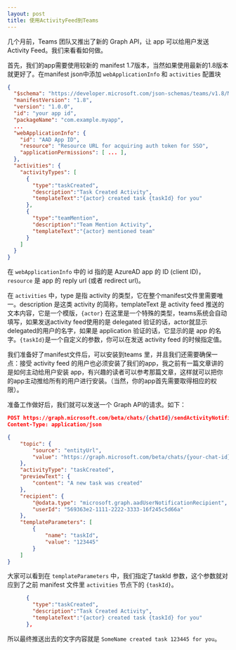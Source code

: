 ```yaml
---
layout: post
title: 使用ActivityFeed到Teams
---
```


几个月前，Teams 团队又推出了新的 Graph API，让 app 可以给用户发送 Activity Feed。我们来看看如何做。

首先，我们的app需要使用较新的 manifest 1.7版本，当然如果使用最新的1.8版本就更好了。在manifest json中添加 `webApplicationInfo` 和 `activities` 配置块

```json
{
  "$schema": "https://developer.microsoft.com/json-schemas/teams/v1.8/MicrosoftTeams.schema.json",
  "manifestVersion": "1.8",
  "version": "1.0.0",
  "id": "your app id",
  "packageName": "com.example.myapp",
  ...
  "webApplicationInfo": {
    "id": "AAD App ID",
    "resource": "Resource URL for acquiring auth token for SSO",
    "applicationPermissions": [ ... ],
  },
  "activities": {
    "activityTypes": [
      {
        "type":"taskCreated",
        "description":"Task Created Activity",
        "templateText":"{actor} created task {taskId} for you"
      },
      {
        "type":"teamMention",
        "description":"Team Mention Activity",
        "templateText":"{actor} mentioned team"
      }
    ]
  }
}
```

在 `webApplicationInfo` 中的 id 指的是 AzureAD app 的 ID (client ID)，`resource` 是 app 的 reply url (或者 redirect url)。

在 `activities` 中，type 是指 activity 的类型，它在整个manifest文件里需要唯一。description 是这类 activity 的简称，templateText 是 activity feed 推送的文本内容，它是一个模版，`{actor}` 在这里是一个特殊的类型，teams系统会自动填写，如果发送activity feed使用的是 delegated 验证的话，actor就显示delegated的用户的名字，如果是 application 验证的话，它显示的是 app 的名字。`{taskId}`是一个自定义的参数，你可以在发送 activity feed 的时候指定值。

我们准备好了manifest文件后，可以安装到teams 里，并且我们还需要确保一点：接受 activity feed 的用户也必须安装了我们的app，我之前有一篇文章讲的是如何主动给用户安装 app，有兴趣的读者可以参考那篇文章，这样就可以把你的app主动推给所有的用户进行安装。（当然，你的app首先需要取得相应的权限）。

准备工作做好后，我们就可以发送一个 Graph API的请求。如下：

```json
POST https://graph.microsoft.com/beta/chats/{chatId}/sendActivityNotification
Content-Type: application/json

{
    "topic": {
        "source": "entityUrl",
        "value": "https://graph.microsoft.com/beta/chats/{your-chat-id}"
    },
    "activityType": "taskCreated",
    "previewText": {
        "content": "A new task was created"
    },
    "recipient": {
        "@odata.type": "microsoft.graph.aadUserNotificationRecipient",
        "userId": "569363e2-1111-2222-3333-16f245c5d66a"
    },
    "templateParameters": [
        {
            "name": "taskId",
            "value": "123445"
        }
    ]
}
```

大家可以看到在 `templateParameters` 中，我们指定了taskId 参数，这个参数就对应到了之前 manifest 文件里 `activities` 节点下的 `{taskId}`。

```json
      {
        "type":"taskCreated",
        "description":"Task Created Activity",
        "templateText":"{actor} created task {taskId} for you"
      },
```

所以最终推送出去的文字内容就是 `SomeName created task 123445 for you`。
